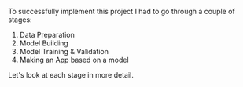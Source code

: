 To successfully implement this project I had to go through a couple of stages:
1. Data Preparation
2. Model Building
3. Model Training & Validation
4. Making an App based on a model

Let's look at each stage in more detail.
